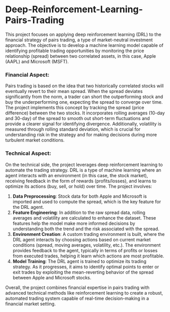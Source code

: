 # Deep-Reinforcement-Learning-Pairs-Trading

This project focuses on applying deep reinforcement learning (DRL) to the financial strategy of pairs trading, a type of market-neutral investment approach. The objective is to develop a machine learning model capable of identifying profitable trading opportunities by monitoring the price relationship (spread) between two correlated assets, in this case, Apple (AAPL) and Microsoft (MSFT). 

### Financial Aspect:
Pairs trading is based on the idea that two historically correlated stocks will eventually revert to their mean spread. When the spread deviates significantly from the norm, a trader can short the outperforming stock and buy the underperforming one, expecting the spread to converge over time. The project implements this concept by tracking the spread (price difference) between the two stocks. It incorporates rolling averages (10-day and 30-day) of the spread to smooth out short-term fluctuations and provide a clearer signal for identifying divergence. Additionally, volatility is measured through rolling standard deviation, which is crucial for understanding risk in the strategy and for making decisions during more turbulent market conditions.

### Technical Aspect:
On the technical side, the project leverages deep reinforcement learning to automate the trading strategy. DRL is a type of machine learning where an agent interacts with an environment (in this case, the stock market), receiving feedback in the form of rewards (profits/losses), and learns to optimize its actions (buy, sell, or hold) over time. The project involves:

1. **Data Preprocessing**: Stock data for both Apple and Microsoft is imported and used to compute the spread, which is the key feature for the DRL agent.
2. **Feature Engineering**: In addition to the raw spread data, rolling averages and volatility are calculated to enhance the dataset. These features help the model make more informed decisions by understanding both the trend and the risk associated with the spread.
3. **Environment Creation**: A custom trading environment is built, where the DRL agent interacts by choosing actions based on current market conditions (spread, moving averages, volatility, etc.). The environment provides feedback to the agent, typically in terms of profits or losses from executed trades, helping it learn which actions are most profitable.
4. **Model Training**: The DRL agent is trained to optimize its trading strategy. As it progresses, it aims to identify optimal points to enter or exit trades by exploiting the mean-reverting behavior of the spread between Apple and Microsoft stocks.

Overall, the project combines financial expertise in pairs trading with advanced technical methods like reinforcement learning to create a robust, automated trading system capable of real-time decision-making in a financial market setting.
